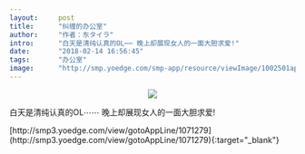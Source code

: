 ```yaml
---
layout:     post
title:      "纠缠的办公室"
author:     "作者：东タイラ"
intro:      "白天是清纯认真的OL⋯⋯ 晚上却展现女人的一面大胆求爱!"
date:       "2018-02-14 16:56:45"
tags:       "办公室"
image:      "http://smp.yoedge.com/smp-app/resource/viewImage/1002501appline.png"
---
```

<div style="text-align: center">
<p><img src="http://smp.yoedge.com/smp-app/resource/viewImage/1002501appline.png"/></p>
</div>
<p class="post-meta">
<span>白天是清纯认真的OL⋯⋯ 晚上却展现女人的一面大胆求爱!</span>
</p>
[http://smp3.yoedge.com/view/gotoAppLine/1071279](http://smp3.yoedge.com/view/gotoAppLine/1071279){:target="_blank"}


